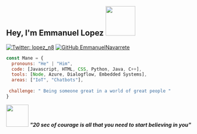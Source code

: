 <h2> Hey, I'm Emmanuel Lopez <img src="https://media.giphy.com/media/L2fhrK3Jpual0S9SLE/giphy.gif" width="80"></h2>

[![Twitter: lopez_n8](https://img.shields.io/twitter/follow/lopez_n8?style=social)](https://twitter.com/lopez_n8)
[![GitHub EmmanuelNavarrete](https://img.shields.io/github/followers/EmmanuelNavarrete?label=follow&style=social)](https://github.com/EmmanuelNavarrete)
```javascript
const Mane = {
  pronouns: "He" | "Him",
  code: [Javascript, HTML, CSS, Python, Java, C++], 
  tools: [Node, Azure, Dialogflow, Embedded Systems],
  areas: ["IoT", "Chatbots"],
 
 challenge: " Being someone great in a world of great people "
}
```

<img src="https://64.media.tumblr.com/e9131bd1db853a18c058f3cba5cb921b/cd52f85d4394f8f6-53/6b4b9c7aa60d0514429bc43004acb4ffb24cd093.gif" width="60"> <em><b> "20 sec of courage is all that you need to start believing in you"</b> </em>

